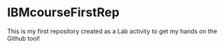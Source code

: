 # IBMcourseFirstRep
This is my first repository created as a Lab activity to get my hands on the Github tool!
